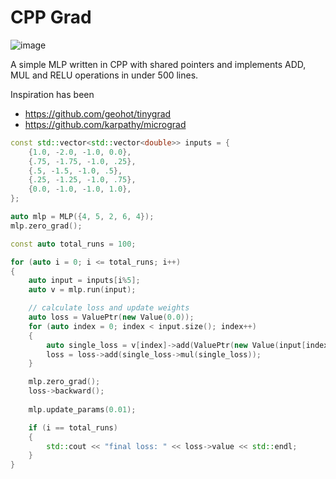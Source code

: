 # CPP Grad

![image](https://user-images.githubusercontent.com/6087389/195730925-d15f97d9-4ce6-4823-aec7-52585d129660.png)


A simple MLP written in CPP with shared pointers and implements ADD, MUL and RELU operations in under 500 lines.

Inspiration has been
- https://github.com/geohot/tinygrad
- https://github.com/karpathy/micrograd


```cpp
const std::vector<std::vector<double>> inputs = {
    {1.0, -2.0, -1.0, 0.0},
    {.75, -1.75, -1.0, .25},
    {.5, -1.5, -1.0, .5},
    {.25, -1.25, -1.0, .75},
    {0.0, -1.0, -1.0, 1.0},
};

auto mlp = MLP({4, 5, 2, 6, 4});
mlp.zero_grad();

const auto total_runs = 100;

for (auto i = 0; i <= total_runs; i++)
{
    auto input = inputs[i%5];
    auto v = mlp.run(input);

    // calculate loss and update weights
    auto loss = ValuePtr(new Value(0.0));
    for (auto index = 0; index < input.size(); index++)
    {
        auto single_loss = v[index]->add(ValuePtr(new Value(input[index]))->mul(-1.0));
        loss = loss->add(single_loss->mul(single_loss));
    }

    mlp.zero_grad();
    loss->backward();
        
    mlp.update_params(0.01);

    if (i == total_runs)
    {
        std::cout << "final loss: " << loss->value << std::endl;
    }
}
```

